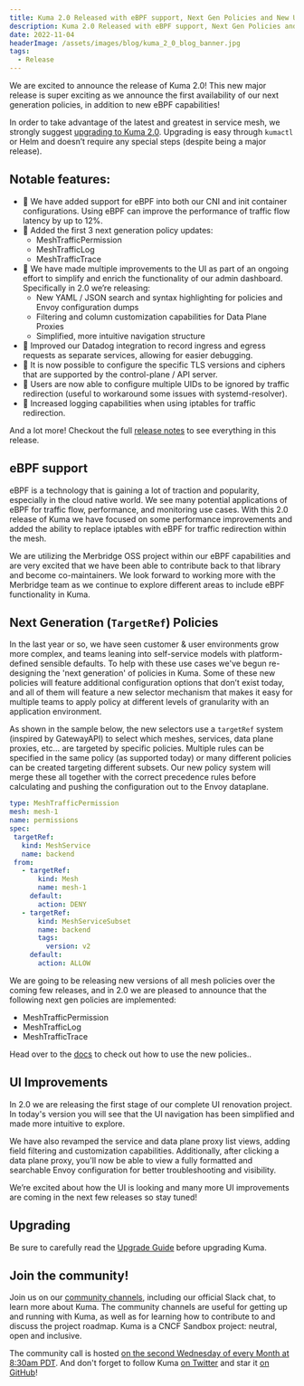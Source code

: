 ```yaml
---
title: Kuma 2.0 Released with eBPF support, Next Gen Policies and New UI Improvements 
description: Kuma 2.0 Released with eBPF support, Next Gen Policies and New UI Improvements 
date: 2022-11-04
headerImage: /assets/images/blog/kuma_2_0_blog_banner.jpg
tags:
  - Release
---
```


We are excited to announce the release of Kuma 2.0! This new major release is super exciting as we announce the first availability of our next generation policies, in addition to new eBPF capabilities!

In order to take advantage of the latest and greatest in service mesh, we strongly suggest [upgrading to Kuma 2.0](https://github.com/kumahq/kuma/blob/master/CHANGELOG.md). Upgrading is easy through `kumactl` or Helm and doesn’t require any special steps (despite being a major release).

## Notable features:
* 🚀 We have added support for eBPF into both our CNI and init container configurations. Using eBPF can improve the performance of traffic flow latency by up to 12%.
* 🚀 Added the first 3 next generation policy updates:
  - MeshTrafficPermission
  - MeshTrafficLog
  - MeshTrafficTrace
* 🚀 We have made multiple improvements to the UI as part of an ongoing effort to simplify and enrich the functionality of our admin dashboard. Specifically in 2.0 we’re releasing:
  - New YAML / JSON search and syntax highlighting for policies and Envoy configuration dumps
  - Filtering and column customization capabilities for Data Plane Proxies
  - Simplified, more intuitive navigation structure
* 🚀 Improved our Datadog integration to record ingress and egress requests as separate services, allowing for easier debugging.
* 🚀 It is now possible to configure the specific TLS versions and ciphers that are supported by the control-plane / API server.
* 🚀 Users are now able to configure multiple UIDs to be ignored by traffic redirection (useful to workaround some issues with systemd-resolver).
* 🚀 Increased logging capabilities when using iptables for traffic redirection.

And a lot more! Checkout the full [release notes](https://github.com/kumahq/kuma/releases/tag/2.0.0) to see everything in this release.

## eBPF support

eBPF is a technology that is gaining a lot of traction and popularity, especially in the cloud native world. We see many potential applications of eBPF for traffic flow, performance, and monitoring use cases. With this 2.0 release of Kuma we have focused on some performance improvements and added the ability to replace iptables with eBPF for traffic redirection within the mesh.

We are utilizing the Merbridge OSS project within our eBPF capabilities and are very excited that we have been able to contribute back to that library and become co-maintainers. We look forward to working more with the Merbridge team as we continue to explore different areas to include eBPF functionality in Kuma. 

## Next Generation (`TargetRef`) Policies

In the last year or so, we have seen customer & user environments grow more complex, and teams leaning into self-service models with platform-defined sensible defaults. To help with these use cases we've begun re-designing the 'next generation' of policies in Kuma. Some of these new policies will feature additional configuration options that don’t exist today, and all of them will feature a new selector mechanism that makes it easy for multiple teams to apply policy at different levels of granularity with an application environment.

As shown in the sample below, the new selectors use a `targetRef` system (inspired by GatewayAPI) to select which meshes, services, data plane proxies, etc… are targeted by specific policies. Multiple rules can be specified in the same policy (as supported today) or many different policies can be created targeting different subsets. Our new policy system will merge these all together with the correct precedence rules before calculating and pushing the configuration out to the Envoy dataplane.

```yaml
type: MeshTrafficPermission
mesh: mesh-1
name: permissions
spec:
 targetRef:
   kind: MeshService
   name: backend
 from:
   - targetRef:
       kind: Mesh
       name: mesh-1
     default:
       action: DENY
   - targetRef:
       kind: MeshServiceSubset
       name: backend
       tags:
         version: v2
     default:
       action: ALLOW
```

We are going to be releasing new versions of all mesh policies over the coming few releases, and in 2.0 we are pleased to announce that the following next gen policies are implemented:
- MeshTrafficPermission
- MeshTrafficLog
- MeshTrafficTrace

Head over to the [docs](/docs/2.0.x/policies/targetref) to check out how to use the new policies..

## UI Improvements

In 2.0 we are releasing the first stage of our complete UI renovation project. In today's version you will see that the UI navigation has been simplified and made more intuitive to explore.

We have also revamped the service and data plane proxy list views, adding field filtering and customization capabilities. Additionally, after clicking a data plane proxy, you'll now be able to view a fully formatted and searchable Envoy configuration for better troubleshooting and visibility.

We’re excited about how the UI is looking and many more UI improvements are coming in the next few releases so stay tuned!

## Upgrading

Be sure to carefully read the [Upgrade Guide](https://github.com/kumahq/kuma/blob/master/UPGRADE.md) before upgrading Kuma.

## Join the community!

Join us on our [community channels](https://kuma.io/community/), including our official Slack chat, to learn more about Kuma.
The community channels are useful for getting up and running with Kuma, as well as for learning how to contribute to and discuss the project roadmap.
Kuma is a CNCF Sandbox project: neutral, open and inclusive.

The community call is hosted [on the second Wednesday of every Month at 8:30am PDT](https://kuma.io/community/).
And don't forget to follow Kuma [on Twitter](https://twitter.com/kumamesh) and star it [on GitHub](https://github.com/kumahq/kuma)!
